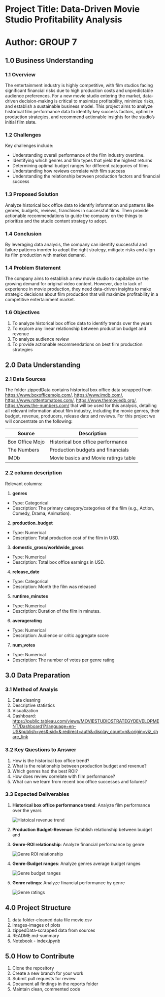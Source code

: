 # Project Title: Data-Driven Movie Studio Profitability Analysis

# ****Author: GROUP 7****

## **1.0 Business Understanding**

### **1.1 Overview**
The entertainment industry is highly competitive, with film studios facing significant financial risks due to high production costs and unpredictable audience preferences. For a new movie studio entering the market, data-driven decision-making is critical to maximize profitability, minimize risks, and establish a sustainable business model. This project aims to analyze historical film performance data to identify key success factors, optimize production strategies, and recommend actionable insights for the studio’s initial film slate.

### **1.2 Challenges**

Key challenges include:

- Understanding overall performance of the film industry overtime.
- Identifying which genres and film types that yield the highest returns
- Determining optimal budget ranges for different categories of films
- Understanding how reviews correlate with film success
- Understanding the relationship between production factors and financial success

### **1.3 Proposed Solution**

Analyze historical box office data to identify information and patterns like genres, budgets, reviews, franchises in successful films. Then provide actionable recommendations to guide the company on the things to prioritize and the studio content strategy to adopt.

### **1.4 Conclusion**

By leveraging data analysis, the company can identify successful and failure patterns inorder to adopt the right strategy, mitigate risks and align its film production with market demand.

### **1.4 Problem Statement**

The company aims to establish a new movie studio to capitalize on the growing demand for original video content. However, due to lack of experience in movie production, they need data-driven insights to make strategic decisions about film production that will maximize profitability in a competitive entertainment market. 

### **1.6 Objectives**

1. To analyze historical box office data to identify trends over the years
2. To explore any linear relationship between production budget and revenue
3. To analyze audience review
4. To provide actionable recommendations on best film production strategies


## **2.0 Data Understanding**

### **2.1 Data Sources**
The folder zippedData contains historical box office data scrapped from https://www.boxofficemojo.com/, https://www.imdb.com/, https://www.rottentomatoes.com/, https://www.themoviedb.org/, https://www.the-numbers.com/ that will be used for this analysis, detailing all relevant information about film industry, including the movie genres, their budget, revenue, producers, release date and reviews. For this project we will concentrate on the following:

| Source | Description |
|--------|-------------|
| Box Office Mojo | Historical box office performance |
| The Numbers | Production budgets and financials |
| IMDb | Movie basics and Movie ratings table |

### **2.2 column description**
Relevant columns:

1. **genres**
- Type: Categorical
- Description: The primary category/categories of the film (e.g., Action, Comedy, Drama, Animation).

2. **production_budget**
- Type: Numerical
- Description: Total production cost of the film in USD.

3. **domestic_gross/worldwide_gross**
- Type: Numerical
- Description: Total box office earnings in USD.

4. **release_date**
- Type: Categorical
- Description: Month the film was released

5. **runtime_minutes**
- Type: Numerical
- Description: Duration of the film in minutes.

6. **averagerating**
- Type: Numerical
- Description: Audience or critic aggregate score

7. **num_votes**
- Type: Numerical
- Description: The number of votes per genre rating

## 3.0 Data Preparation

### 3.1 Method of Analyis

1. Data cleaning
2. Descriptive statistics
3. Visualization
4. Dashboard: https://public.tableau.com/views/MOVIESTUDIOSTRATEGYDEVELOPMENT/Dashboard1?:language=en-US&publish=yes&:sid=&:redirect=auth&:display_count=n&:origin=viz_share_link

### 3.2 Key Questions to Answer

1. How is the historical box office trend?
2. What is the relationship between production budget and revenue?
3. Which genres had the best ROI?
4. How does review correlate with film performance?
5. What can we learn from recent box office successes and failures?

### 3.3 Expected Deliverables

1. **Historical box office performance trend**: Analyze film performance over the years
   
   ![Histoical revenue trend](images/historical-revenue-trend.png)
   
3. **Production Budget-Revenue**: Establish relationship between budget and 
4. **Genre-ROI relationship**: Analyze financial performance by genre
   
   ![Genre ROI relationship](images/genre-Roi.png)
   
6. **Genre-Budget ranges**: Analyze genres average budget ranges
   
   ![Genre budget ranges](images/genre-budget.png)
   
8. **Genre ratings**: Analyze financial performance by genre
   
   ![Genre ratings](images/genre-ratings.png)
   
## 4.0 Project Structure

1. data folder-cleaned data file movie.csv
2. images-images of plots
3. zippedData-scrapped data from sources
4. README.md-summary
5. Notebook - index.ipynb

## 5.0 How to Contribute

1. Clone the repository
2. Create a new branch for your work
3. Submit pull requests for review
4. Document all findings in the reports folder
5. Maintain clean, commented code

